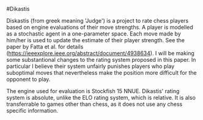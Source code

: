 #Dikastis 

Diskastis (from greek meaning 'Judge')  is a project to rate chess players based on engine evaluations of their move strengths. A player is modelled as a stochastic agent in a one-parameter space. Each move made by him/her is used to update the estimate of their player strength. See the paper by Fatta et al. for details (https://ieeexplore.ieee.org/abstract/document/4938634). I will be making some substantional changes to the rating system proposed in this paper. In particular I believe their system unfairly punishes players who play suboptimal moves that nevertheless make the position more difficult for the opponent to play.  

The engine used for evaluation is Stockfish 15 NNUE. Dikastis' rating system is absolute, unlike the ELO rating system, which is relative. It is also transferrable to games other than chess, as it does not use any chess specific information.

### 
